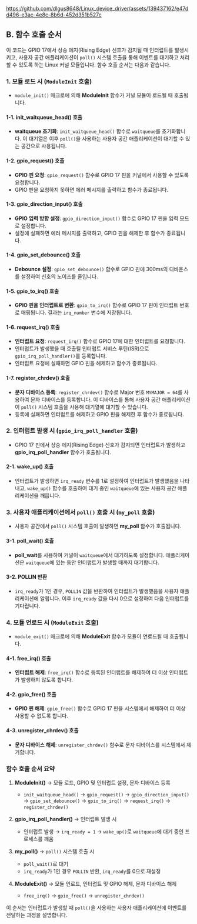 https://github.com/dlgus8648/Linux_device_driver/assets/139437162/e47dd496-e3ac-4e8c-8b6d-452d351b527c

## B. 함수 호출 순서
이 코드는 GPIO 17에서 상승 에지(Rising Edge) 신호가 감지될 때 인터럽트를 발생시키고, 사용자 공간 애플리케이션이 `poll()` 시스템 호출을 통해 이벤트를 대기하고 처리할 수 있도록 하는 Linux 커널 모듈입니다. 함수 호출 순서는 다음과 같습니다.

### 1. 모듈 로드 시 (`ModuleInit` 호출)
   - `module_init()` 매크로에 의해 **ModuleInit** 함수가 커널 모듈이 로드될 때 호출됩니다.

#### 1-1. **init_waitqueue_head()** 호출
   - **waitqueue 초기화**: `init_waitqueue_head()` 함수로 `waitqueue`를 초기화합니다. 이 대기열은 이후 `poll()`을 사용하는 사용자 공간 애플리케이션이 대기할 수 있는 공간으로 사용됩니다.

#### 1-2. **gpio_request()** 호출
   - **GPIO 핀 요청**: `gpio_request()` 함수로 GPIO 17 핀을 커널에서 사용할 수 있도록 요청합니다.
   - GPIO 핀을 요청하지 못하면 에러 메시지를 출력하고 함수가 종료됩니다.

#### 1-3. **gpio_direction_input()** 호출
   - **GPIO 입력 방향 설정**: `gpio_direction_input()` 함수로 GPIO 17 핀을 입력 모드로 설정합니다.
   - 설정에 실패하면 에러 메시지를 출력하고, GPIO 핀을 해제한 후 함수가 종료됩니다.

#### 1-4. **gpio_set_debounce()** 호출
   - **Debounce 설정**: `gpio_set_debounce()` 함수로 GPIO 핀에 300ms의 디바운스를 설정하여 신호의 노이즈를 줄입니다.

#### 1-5. **gpio_to_irq()** 호출
   - **GPIO 핀을 인터럽트로 변환**: `gpio_to_irq()` 함수로 GPIO 17 핀이 인터럽트 번호로 매핑됩니다. 결과는 `irq_number` 변수에 저장됩니다.

#### 1-6. **request_irq()** 호출
   - **인터럽트 요청**: `request_irq()` 함수로 GPIO 17에 대한 인터럽트를 요청합니다. 
   - 인터럽트가 발생했을 때 호출될 인터럽트 서비스 루틴(ISR)으로 `gpio_irq_poll_handler()`를 등록합니다.
   - 인터럽트 요청에 실패하면 GPIO 핀을 해제하고 함수가 종료됩니다.

#### 1-7. **register_chrdev()** 호출
   - **문자 디바이스 등록**: `register_chrdev()` 함수로 Major 번호 `MYMAJOR = 64`를 사용하여 문자 디바이스를 등록합니다. 이 디바이스를 통해 사용자 공간 애플리케이션이 `poll()` 시스템 호출을 사용해 대기열에 대기할 수 있습니다.
   - 등록에 실패하면 인터럽트를 해제하고 GPIO 핀을 해제한 후 함수가 종료됩니다.

### 2. 인터럽트 발생 시 (`gpio_irq_poll_handler` 호출)
   - GPIO 17 핀에서 상승 에지(Rising Edge) 신호가 감지되면 인터럽트가 발생하고 **gpio_irq_poll_handler** 함수가 호출됩니다.

#### 2-1. **wake_up() 호출**
   - 인터럽트가 발생하면 `irq_ready` 변수를 1로 설정하여 인터럽트가 발생했음을 나타내고, `wake_up()` 함수를 호출하여 대기 중인 `waitqueue`에 있는 사용자 공간 애플리케이션을 깨웁니다.

### 3. 사용자 애플리케이션에서 `poll()` 호출 시 (`my_poll` 호출)
   - 사용자 공간에서 `poll()` 시스템 호출이 발생하면 **my_poll** 함수가 호출됩니다.

#### 3-1. **poll_wait() 호출**
   - **poll_wait**를 사용하여 커널이 `waitqueue`에서 대기하도록 설정합니다. 애플리케이션은 `waitqueue`에 있는 동안 인터럽트가 발생할 때까지 대기합니다.

#### 3-2. **POLLIN 반환**
   - `irq_ready`가 1인 경우, `POLLIN` 값을 반환하여 인터럽트가 발생했음을 사용자 애플리케이션에 알립니다. 이후 `irq_ready` 값을 다시 0으로 설정하여 다음 인터럽트를 기다립니다.

### 4. 모듈 언로드 시 (`ModuleExit` 호출)
   - `module_exit()` 매크로에 의해 **ModuleExit** 함수가 모듈이 언로드될 때 호출됩니다.

#### 4-1. **free_irq()** 호출
   - **인터럽트 해제**: `free_irq()` 함수로 등록된 인터럽트를 해제하여 더 이상 인터럽트가 발생하지 않도록 합니다.

#### 4-2. **gpio_free()** 호출
   - **GPIO 핀 해제**: `gpio_free()` 함수로 GPIO 17 핀을 시스템에서 해제하여 더 이상 사용할 수 없도록 합니다.

#### 4-3. **unregister_chrdev()** 호출
   - **문자 디바이스 해제**: `unregister_chrdev()` 함수로 문자 디바이스를 시스템에서 제거합니다.

### 함수 호출 순서 요약

1. **ModuleInit()** → 모듈 로드, GPIO 및 인터럽트 설정, 문자 디바이스 등록
   - `init_waitqueue_head()` → `gpio_request()` → `gpio_direction_input()` → `gpio_set_debounce()` → `gpio_to_irq()` → `request_irq()` → `register_chrdev()`

2. **gpio_irq_poll_handler()** → 인터럽트 발생 시
   - 인터럽트 발생 → `irq_ready = 1` → `wake_up()`로 `waitqueue`에 대기 중인 프로세스를 깨움

3. **my_poll()** → `poll()` 시스템 호출 시
   - `poll_wait()`로 대기
   - `irq_ready`가 1인 경우 `POLLIN` 반환, `irq_ready`를 0으로 재설정

4. **ModuleExit()** → 모듈 언로드, 인터럽트 및 GPIO 해제, 문자 디바이스 해제
   - `free_irq()` → `gpio_free()` → `unregister_chrdev()`

이 순서는 인터럽트가 발생할 때 `poll()`을 사용하는 사용자 애플리케이션에 이벤트를 전달하는 과정을 설명합니다.
